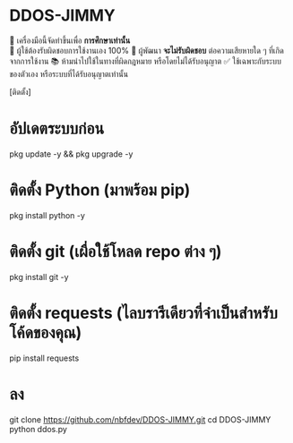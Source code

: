 # DDOS-JIMMY
🛑 เครื่องมือนี้จัดทำขึ้นเพื่อ **การศึกษาเท่านั้น**   
🧠 ผู้ใช้ต้องรับผิดชอบการใช้งานเอง 100%
🚫 ผู้พัฒนา **จะไม่รับผิดชอบ** ต่อความเสียหายใด ๆ ที่เกิดจากการใช้งาน
📚 ห้ามนำไปใช้ในทางที่ผิดกฎหมาย หรือโดยไม่ได้รับอนุญาต
✅ ใช้เฉพาะกับระบบของตัวเอง หรือระบบที่ได้รับอนุญาตเท่านั้น  

[ติดตั้ง]
# อัปเดตระบบก่อน
pkg update -y && pkg upgrade -y

# ติดตั้ง Python (มาพร้อม pip)
pkg install python -y

# ติดตั้ง git (เผื่อใช้โหลด repo ต่าง ๆ)
pkg install git -y

# ติดตั้ง requests (ไลบรารีเดียวที่จำเป็นสำหรับโค้ดของคุณ)
pip install requests
# ลง 
git clone https://github.com/nbfdev/DDOS-JIMMY.git
cd DDOS-JIMMY 
python ddos.py
